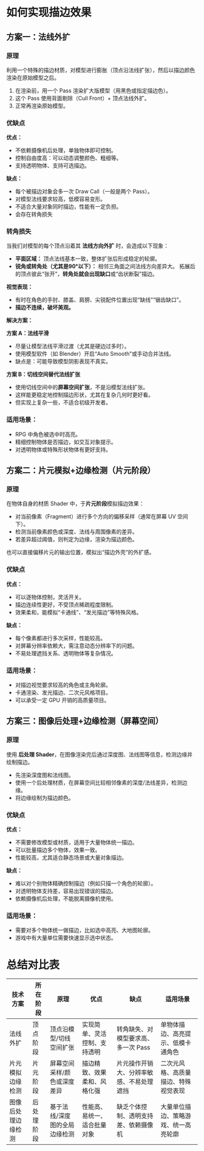 # 如何实现描边效果

## 方案一：法线外扩

### 原理

利用一个特殊的描边材质，对模型进行膨胀（顶点沿法线扩张），然后以描边颜色渲染在原始模型之后。

1. 在渲染前，用一个 Pass 渲染扩大版模型（用黑色或指定描边色）。
2. 这个 Pass 使用背面剔除（Cull Front）+ 顶点法线外扩。
3. 正常再渲染原始模型。

### 优缺点

**优点：**

- 不依赖摄像机后处理，单独物体即可控制。
- 控制自由度高：可以动态调整颜色、粗细等。
- 支持透明物体、支持可选描边。

**缺点：**

- 每个被描边对象会多一次 Draw Call（一般是两个 Pass）。
- 对模型法线要求较高，低模容易变形。
- 不适合大量对象同时描边，性能有一定负担。
- 会存在转角损失

### 转角损失

当我们对模型的每个顶点沿着其 **法线方向外扩** 时，会造成以下现象：

- **平面区域：**
  顶点法线基本一致，整体扩张后形成稳定的轮廓。
- **锐角或转角处（尤其是90°以下）：**
  相邻三角面之间法线方向差异大。
  拓展后的顶点彼此“张开”，**转角处就会出现缺口**或“齿状断裂”描边。

**视觉表现：**

- 有时在角色的手肘、膝盖、肩膀、尖锐配件位置出现“缺线”“锯齿缺口”。
- **描边不连续，破坏美观。**

**解决方案：**

**方案 A：法线平滑**

- 尽量让模型法线平滑过渡（尤其是硬边过多时）。
- 使用模型软件（如 Blender）开启“Auto Smooth”或手动合并法线。
- 缺点是：可能导致模型阴影表现不真实。

**方案 B：切线空间替代法线扩张**

- 使用切线空间中的**屏幕空间扩张**，不是沿模型法线扩张。
- 这样能更稳定地控制描边形状，尤其在复杂几何时更好看。
- 但实现上复杂一些，不适合初级开发者。

### 适用场景：

- RPG 中角色被选中时高亮。
- 精细控制物体是否描边，如交互对象提示。
- 对透明物体或特殊形状物体有更好支持。

## 方案二：片元模拟+边缘检测（片元阶段）

### 原理

在物体自身的材质 Shader 中，于**片元阶段**模拟描边效果：

- 对当前像素（Fragment）进行多个方向的偏移采样（通常在屏幕 UV 空间下）。
- 检测当前像素颜色或深度、法线与周围像素的差异。
- 若差异超过阈值，则判定为边缘，渲染为描边颜色。

也可以直接偏移片元的输出位置，模拟出“描边外壳”的外扩感。

### 优缺点

**优点：**

- 可以逐物体控制，灵活开关。
- 描边连续性更好，不受顶点稀疏程度限制。
- 效果柔和，能模拟“卡通线”、“发光描边”等特殊风格。

**缺点：**

- 每个像素都进行多次采样，性能较高。
- 对屏幕分辨率依赖大，需注意动态分辨率下的问题。
- 不易处理遮挡关系、透明物体等复杂情况。

### 适用场景：

- 对描边视觉要求较高的角色或主角轮廓。
- 卡通渲染、发光描边、二次元风格项目。
- 可以承受一定 GPU 开销的高质量项目。

## 方案三：图像后处理+边缘检测（屏幕空间）

### 原理

使用 **后处理 Shader**，在图像渲染完后通过深度图、法线图等信息，检测边缘并绘制描边。

- 先渲染深度图和法线图。
- 使用一个后处理材质，在屏幕空间比较相邻像素的深度/法线差异，检测边缘。
- 将边缘绘制为描边颜色。

### 优缺点

**优点：**

- 不需要修改模型或材质，适用于大量物体统一描边。
- 可以批量描边多个物体，效果一致。
- 性能较高，尤其适合静态场景或大量对象描边。

**缺点：**

- 难以对个别物体精确控制描边（例如只描一个角色的轮廓）。
- 对透明物体支持差，容易出现错误的描边。
- 依赖摄像机后处理，不能脱离摄像机使用。

### 适用场景：

- 需要对多个物体统一做描边，比如选中高亮、大地图轮廓。
- 游戏中有大量单位需要快速显示选中状态。

# **总结对比表**

| 技术方案           | 所在阶段   | 原理                          | 优点                         | 缺点                                     | 适用场景                             |
| ------------------ | ---------- | ----------------------------- | ---------------------------- | ---------------------------------------- | ------------------------------------ |
| 法线外扩           | 顶点阶段   | 顶点沿模型/切线空间扩张       | 实现简单、灵活控制、支持透明 | 转角缺失、对模型要求高、多一次 Pass      | 单物体描边、高亮提示、低模卡通角色   |
| 片元模拟边缘检测   | 片元阶段   | 屏幕空间采样/颜色或深度差异   | 描边精致、效果柔和、风格化强 | 片元操作开销大、分辨率敏感、不易处理遮挡 | 二次元风格、高质量描边、特殊视觉表现 |
| 图像后处理边缘检测 | 后处理阶段 | 基于法线/深度图的全局边缘检测 | 性能高、易统一、适合批量对象 | 缺乏个体控制、透明支持差、依赖摄像机     | 大量单位描边、策略游戏、统一高亮轮廓 |
